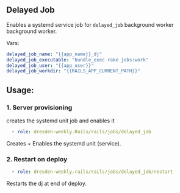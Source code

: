 ## Delayed Job

Enables a systemd service job for ``delayed_job`` background worker background worker.

Vars:

```yaml
delayed_job_name: "{{app_name}}_dj"
delayed_job_executable: "bundle_exec rake jobs:work"
delayed_job_user: "{{app_user}}"
delayed_job_workdir: "{{RAILS_APP_CURRENT_PATH}}"
```

## Usage:

### 1. Server provisioning

creates the systemd unit job and enables it

```yaml
  - role: dresden-weekly.Rails/rails/jobs/delayed_job
```

Creates + Enables the systemd unit (service).

### 2. Restart on deploy

```yaml
  - role: dresden-weekly.rails/rails/jobs/delayed_job/restart
```

Restarts the dj at end of deploy.
